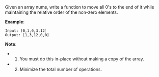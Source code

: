 Given an array nums, write a function to move all 0's to the end of it while maintaining the relative order of the non-zero elements.

**Example:**

```
Input: [0,1,0,3,12]
Output: [1,3,12,0,0]
```

**Note:**

- 1. You must do this in-place without making a copy of the array.
- 2. Minimize the total number of operations.